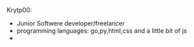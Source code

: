 Krytp00:
- Junior Softwere developer/freelancer
- programming languages: go,py,html,css and a little bit of js
- 
